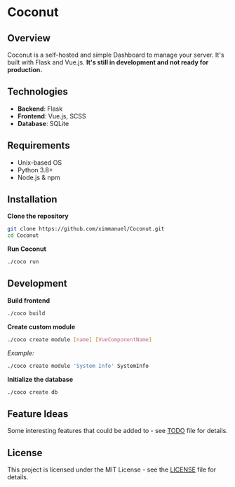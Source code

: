 # Coconut

## Overview
Coconut is a self-hosted and simple Dashboard to manage your server. It's built with Flask and Vue.js.
**It's still in development and not ready for production.**

## Technologies
- **Backend**: Flask
- **Frontend**: Vue.js, SCSS
- **Database**: SQLite

## Requirements
- Unix-based OS
- Python 3.8+
- Node.js & npm

## Installation

**Clone the repository**
```bash
git clone https://github.com/ximmanuel/Coconut.git
cd Coconut
```

**Run Coconut**
```bash
./coco run
```

## Development

**Build frontend**
```bash
./coco build
```

**Create custom module**
```bash
./coco create module [name] [VueComponentName]
```
*Example:*
```bash
./coco create module 'System Info' SystemInfo
```

**Initialize the database**
```bash
./coco create db
```

## Feature Ideas
Some interesting features that could be added to - see [TODO](TODO.md) file for details.

## License
This project is licensed under the MIT License - see the [LICENSE](LICENSE) file for details.
